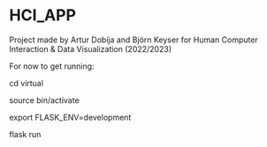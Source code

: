 # HCI_APP
Project made by Artur Dobija and Björn Keyser for Human Computer Interaction &amp; Data Visualization (2022/2023)

For now to get running:

cd virtual  

source bin/activate  

export FLASK_ENV=development  

flask run  

